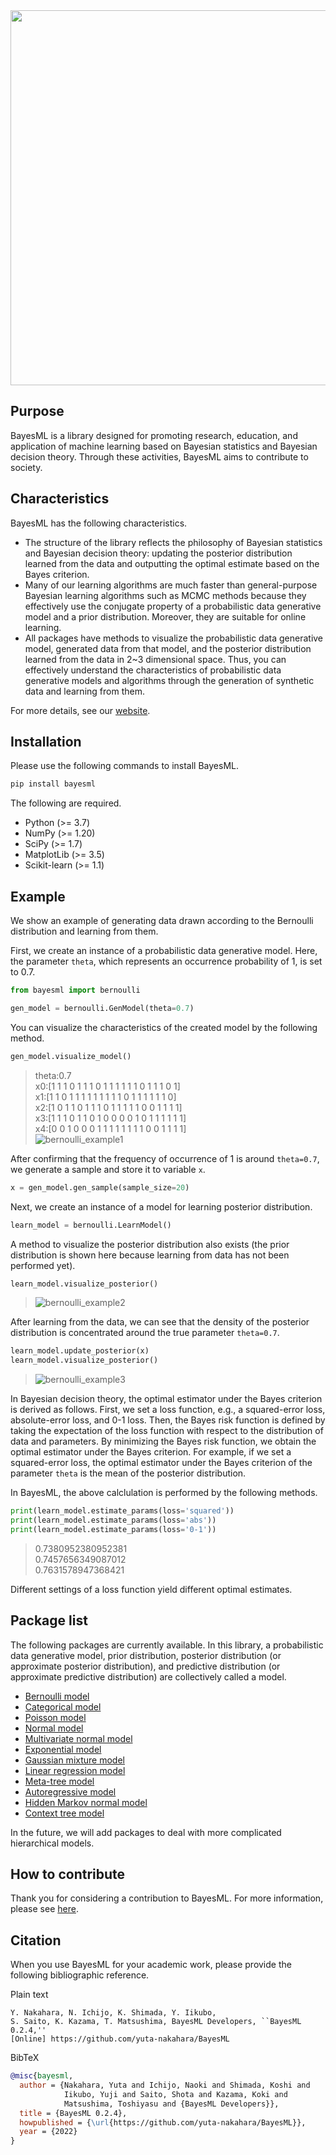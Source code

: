 <!--
Document Author
Yuta Nakahara <yuta.nakahara@aoni.waseda.jp>
Shota Saito <shota.s@gunma-u.ac.jp>
-->
<img src="./doc/logos/BayesML_logo.png" width="600">

## Purpose

BayesML is a library designed for promoting research, education, and application of machine learning based on Bayesian statistics and Bayesian decision theory. Through these activities, BayesML aims to contribute to society.

## Characteristics

BayesML has the following characteristics.

* The structure of the library reflects the philosophy of Bayesian statistics and Bayesian decision theory: updating the posterior distribution learned from the data and outputting the optimal estimate based on the Bayes criterion.
* Many of our learning algorithms are much faster than general-purpose Bayesian learning algorithms such as MCMC methods because they effectively use the conjugate property of a probabilistic data generative model and a prior distribution. Moreover, they are suitable for online learning.
* All packages have methods to visualize the probabilistic data generative model, generated data from that model, and the posterior distribution learned from the data in 2~3 dimensional space. Thus, you can effectively understand the characteristics of probabilistic data generative models and algorithms through the generation of synthetic data and learning from them.

For more details, see our [website](https://yuta-nakahara.github.io/BayesML/ "BayesML's Documentation").

## Installation

Please use the following commands to install BayesML.

``` bash
pip install bayesml
```

The following are required.

* Python (>= 3.7)
* NumPy (>= 1.20)
* SciPy (>= 1.7)
* MatplotLib (>= 3.5)
* Scikit-learn (>= 1.1)

## Example

We show an example of generating data drawn according to the Bernoulli distribution and learning from them.

First, we create an instance of a probabilistic data generative model. Here, the parameter `theta`, which represents an occurrence probability of 1, is set to 0.7.

``` python
from bayesml import bernoulli

gen_model = bernoulli.GenModel(theta=0.7)
```

You can visualize the characteristics of the created model by the following method.

``` python
gen_model.visualize_model()
```

>theta:0.7  
>x0:[1 1 1 0 1 1 1 0 1 1 1 1 1 1 0 1 1 1 0 1]  
>x1:[1 1 0 1 1 1 1 1 1 1 1 1 0 1 1 1 1 1 1 0]  
>x2:[1 0 1 1 0 1 1 1 0 1 1 1 1 1 0 0 1 1 1 1]  
>x3:[1 1 1 0 1 1 0 1 0 0 0 0 1 0 1 1 1 1 1 1]  
>x4:[0 0 1 0 0 0 1 1 1 1 1 1 1 1 0 0 1 1 1 1]  
>![bernoulli_example1](./doc/images/README_ex_img1.png)

After confirming that the frequency of occurrence of 1 is around `theta=0.7`, we generate a sample and store it to variable `x`.

``` python
x = gen_model.gen_sample(sample_size=20)
```

Next, we create an instance of a model for learning posterior distribution.

``` python
learn_model = bernoulli.LearnModel()
```

A method to visualize the posterior distribution also exists (the prior distribution is shown here because learning from data has not been performed yet).

``` python
learn_model.visualize_posterior()
```

>![bernoulli_example2](./doc/images/README_ex_img2.png)

After learning from the data, we can see that the density of the posterior distribution is concentrated around the true parameter `theta=0.7`.

``` python
learn_model.update_posterior(x)
learn_model.visualize_posterior()
```

>![bernoulli_example3](./doc/images/README_ex_img3.png)

In Bayesian decision theory, the optimal estimator under the Bayes criterion is derived as follows. First, we set a loss function, e.g., a squared-error loss, absolute-error loss, and 0-1 loss. Then, the Bayes risk function is defined by taking the expectation of the loss function with respect to the distribution of data and parameters. By minimizing the Bayes risk function, we obtain the optimal estimator under the Bayes criterion. For example, if we set a squared-error loss, the optimal estimator under the Bayes criterion of the parameter `theta` is the mean of the posterior distribution.

In BayesML, the above calclulation is performed by the following methods.

``` python
print(learn_model.estimate_params(loss='squared'))
print(learn_model.estimate_params(loss='abs'))
print(learn_model.estimate_params(loss='0-1'))
```

>0.7380952380952381  
>0.7457656349087012  
>0.7631578947368421  

Different settings of a loss function yield different optimal estimates.

## Package list

The following packages are currently available. In this library, a probabilistic data generative model, prior distribution, posterior distribution (or approximate posterior distribution), and predictive distribution (or approximate predictive distribution) are collectively called a model.

* [Bernoulli model](https://yuta-nakahara.github.io/BayesML/bayesml.bernoulli.html "Bayesml Bernoulli Model")
* [Categorical model](https://yuta-nakahara.github.io/BayesML/bayesml.categorical.html "BayesML Categorical Model")
* [Poisson model](https://yuta-nakahara.github.io/BayesML/bayesml.poisson.html "BayesML Poisson Model")
* [Normal model](https://yuta-nakahara.github.io/BayesML/bayesml.normal.html "BayesML Normal Model")
* [Multivariate normal model](https://yuta-nakahara.github.io/BayesML/bayesml.multivariate_normal.html "BayesML Multivariate Normal Model")
* [Exponential model](https://yuta-nakahara.github.io/BayesML/bayesml.exponential.html "BayesML Exponential Model")
* [Gaussian mixture model](https://yuta-nakahara.github.io/BayesML/bayesml.gaussianmixture.html "BayesML Gaussian Mixture Model")
* [Linear regression model](https://yuta-nakahara.github.io/BayesML/bayesml.linearregression.html "BayesML Lenear Regression Model")
* [Meta-tree model](https://yuta-nakahara.github.io/BayesML/bayesml.metatree.html "BayesML Meta-tree Model")
* [Autoregressive model](https://yuta-nakahara.github.io/BayesML/bayesml.autoregressive.html "BayesML Autoregressive Model")
* [Hidden Markov normal model](https://yuta-nakahara.github.io/BayesML/bayesml.hiddenmarkovnormal.html "BayesML Hidden Markov Normal Model")
* [Context tree model](https://yuta-nakahara.github.io/BayesML/bayesml.contexttree.html "BayesML Context Tree Model")

In the future, we will add packages to deal with more complicated hierarchical models.

## How to contribute

Thank you for considering a contribution to BayesML. For more information, please see [here](./CONTRIBUTING.md).

## Citation

When you use BayesML for your academic work, please provide the following bibliographic reference.

Plain text

```
Y. Nakahara, N. Ichijo, K. Shimada, Y. Iikubo, 
S. Saito, K. Kazama, T. Matsushima, BayesML Developers, ``BayesML 0.2.4,'' 
[Online] https://github.com/yuta-nakahara/BayesML
```

BibTeX

``` bibtex
@misc{bayesml,
  author = {Nakahara, Yuta and Ichijo, Naoki and Shimada, Koshi and
            Iikubo, Yuji and Saito, Shota and Kazama, Koki and
            Matsushima, Toshiyasu and {BayesML Developers}},
  title = {BayesML 0.2.4},
  howpublished = {\url{https://github.com/yuta-nakahara/BayesML}},
  year = {2022}
}
```
